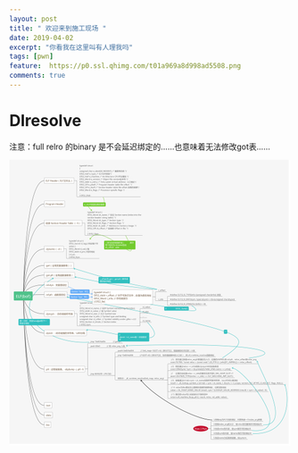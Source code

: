 ```yaml
---
layout: post
title: " 欢迎来到施工现场 "
date: 2019-04-02
excerpt: "你看我在这里叫有人理我吗"
tags: [pwn]
feature:  https://p0.ssl.qhimg.com/t01a969a8d998ad5508.png
comments: true
---
```


# Dlresolve



注意：full relro 的binary 是不会延迟绑定的……也意味着无法修改got表……

![](https://raw.githubusercontent.com/RhythmMark/RhythmMark.github.io/master/_posts/pictures/ELF_dlresolve.jpg)
